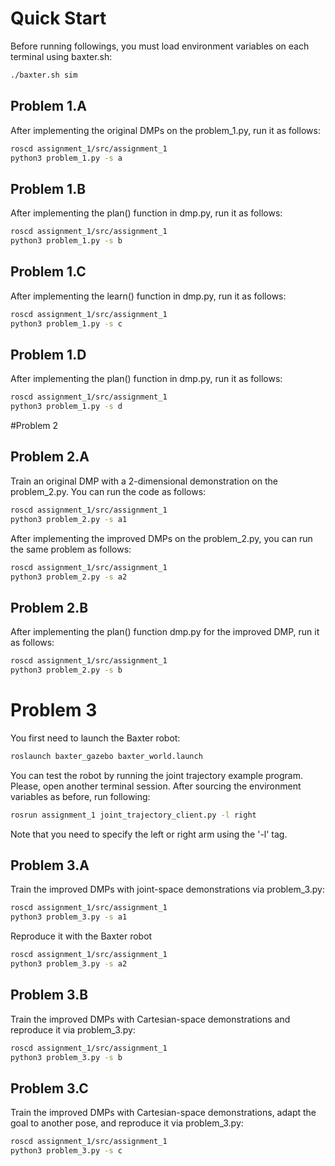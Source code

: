# Quick Start 

Before running followings, you must load environment variables on each terminal using baxter.sh:
~~~~bash
./baxter.sh sim
~~~~

## Problem 1.A
After implementing the original DMPs on the problem_1.py, run it as follows:
~~~~bash
roscd assignment_1/src/assignment_1
python3 problem_1.py -s a
~~~~

## Problem 1.B
After implementing the plan() function in dmp.py, run it as follows:
~~~~bash
roscd assignment_1/src/assignment_1
python3 problem_1.py -s b
~~~~

## Problem 1.C
After implementing the learn() function in dmp.py, run it as follows:
~~~~bash
roscd assignment_1/src/assignment_1
python3 problem_1.py -s c
~~~~

## Problem 1.D
After implementing the plan() function in dmp.py, run it as follows:
~~~~bash
roscd assignment_1/src/assignment_1
python3 problem_1.py -s d
~~~~

#Problem 2
## Problem 2.A
Train an original DMP with a 2-dimensional demonstration on the problem_2.py. You can run the code as follows:
~~~~bash
roscd assignment_1/src/assignment_1
python3 problem_2.py -s a1
~~~~

After implementing the improved DMPs on the problem_2.py, you can run the same problem as follows:
~~~~bash
roscd assignment_1/src/assignment_1
python3 problem_2.py -s a2
~~~~

## Problem 2.B
After implementing the plan() function dmp.py for the improved DMP, run it as follows:
~~~~bash
roscd assignment_1/src/assignment_1
python3 problem_2.py -s b
~~~~


# Problem 3
You first need to launch the Baxter robot:
~~~~bash
roslaunch baxter_gazebo baxter_world.launch
~~~~

You can test the robot by running the joint trajectory example program. Please, open another terminal session. After sourcing the environment variables as before, run following:
~~~~bash
rosrun assignment_1 joint_trajectory_client.py -l right
~~~~
Note that you need to specify the left or right arm using the '-l' tag. 


## Problem 3.A
Train the improved DMPs with joint-space demonstrations via problem_3.py:
~~~~bash
roscd assignment_1/src/assignment_1
python3 problem_3.py -s a1
~~~~

Reproduce it with the Baxter robot
~~~~bash
roscd assignment_1/src/assignment_1
python3 problem_3.py -s a2
~~~~


## Problem 3.B
Train the improved DMPs with Cartesian-space demonstrations and reproduce it via problem_3.py:
~~~~bash
roscd assignment_1/src/assignment_1
python3 problem_3.py -s b
~~~~


## Problem 3.C
Train the improved DMPs with Cartesian-space demonstrations, adapt the goal to another pose, and reproduce it via problem_3.py:
~~~~bash
roscd assignment_1/src/assignment_1
python3 problem_3.py -s c
~~~~
